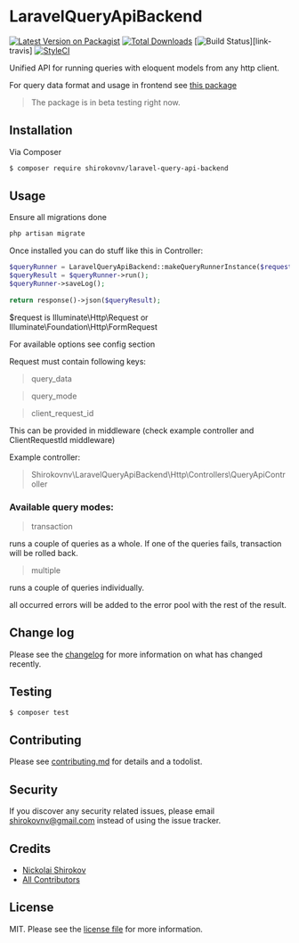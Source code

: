 # LaravelQueryApiBackend

[![Latest Version on Packagist][ico-version]][link-packagist]
[![Total Downloads][ico-downloads]][link-downloads]
[![Build Status][ico-travis]][link-travis]
[![StyleCI][ico-styleci]][link-styleci]

Unified API for running queries with eloquent models from any http client.

For query data format and usage in frontend see [this package](https://github.com/shirokovnv/laravel-query-api-frontend)

> The package is in beta testing right now. 

## Installation

Via Composer

``` bash
$ composer require shirokovnv/laravel-query-api-backend
```

## Usage

Ensure all migrations done

``` bash
php artisan migrate
```

Once installed you can do stuff like this in Controller:

```php
$queryRunner = LaravelQueryApiBackend::makeQueryRunnerInstance($request, $options);
$queryResult = $queryRunner->run();
$queryRunner->saveLog();
      
return response()->json($queryResult);
```

$request is Illuminate\Http\Request or Illuminate\Foundation\Http\FormRequest

For available options see config section

Request must contain following keys:

> query_data

> query_mode

> client_request_id

This can be provided in middleware (check example controller and ClientRequestId middleware)

Example controller: 

> Shirokovnv\LaravelQueryApiBackend\Http\Controllers\QueryApiController

### Available query modes:

> transaction 

runs a couple of queries as a whole. If one of the queries fails,
transaction will be rolled back.

> multiple

runs a couple of queries individually.

all occurred errors will be added to the error pool with the rest of the result.


## Change log

Please see the [changelog](changelog.md) for more information on what has changed recently.

## Testing

``` bash
$ composer test
```

## Contributing

Please see [contributing.md](contributing.md) for details and a todolist.

## Security

If you discover any security related issues, please email shirokovnv@gmail.com instead of using the issue tracker.

## Credits

- [Nickolai Shirokov][link-author]
- [All Contributors][link-contributors]

## License

MIT. Please see the [license file](license.md) for more information.

[ico-version]: https://img.shields.io/packagist/v/shirokovnv/laravel-query-api-backend.svg?style=flat-square
[ico-downloads]: https://img.shields.io/packagist/dt/shirokovnv/laravel-query-api-backend.svg?style=flat-square
[ico-travis]: https://img.shields.io/travis/shirokovnv/laravel-query-api-backend/master.svg?style=flat-square
[ico-styleci]: https://styleci.io/repos/12345678/shield

[link-packagist]: https://packagist.org/packages/shirokovnv/laravel-query-api-backend
[link-downloads]: https://packagist.org/packages/shirokovnv/laravel-query-api-backend
[link-styleci]: https://styleci.io/repos/335063835
[link-author]: https://github.com/shirokovnv
[link-contributors]: ../../contributors

